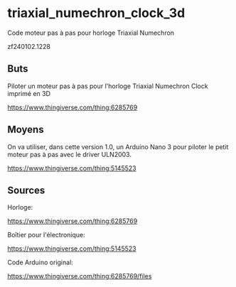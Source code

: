 # triaxial_numechron_clock_3d
Code moteur pas à pas pour horloge Triaxial Numechron

zf240102.1228


## Buts
Piloter un moteur pas à pas pour l'horloge Triaxial Numechron Clock imprimé en 3D

https://www.thingiverse.com/thing:6285769


## Moyens
On va utiliser, dans cette version 1.0, un Arduino Nano 3 pour piloter le petit moteur pas à pas avec le driver ULN2003.

https://www.thingiverse.com/thing:5145523


## Sources
Horloge:

https://www.thingiverse.com/thing:6285769

Boîtier pour l'électronique:

https://www.thingiverse.com/thing:5145523

Code Arduino original:

https://www.thingiverse.com/thing:6285769/files




